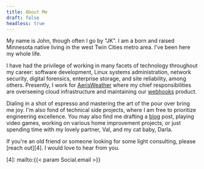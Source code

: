 ```yaml
---
title: About Me
draft: false
headless: true
---
```


My name is John, though often I go by "JK". I am a born and raised Minnesota native
living in the west Twin Cities metro area. I've been here my whole life.

I have had the privilege of working in many facets of technology throughout my
career: software development, Linux systems administration, network security,
digital forensics, enterprise storage, and site reliability, among others.
Presently, I work for [AerisWeather][1] where my chief responsibilities are
overseeing cloud infrastructure and maintaining our [webhooks][2] product.

Dialing in a shot of espresso and mastering the art of the pour over bring
me joy. I'm also fond of technical side projects, where I am free
to prioritize engineering excellence. You may also find me drafting a
[blog][3] post, playing video games, working on various home improvement projects,
or just spending time with my lovely partner, Val, and my cat baby, Darla.

If you're an old friend or someone looking for some light consulting,
please [reach out][4]. I would love to hear from you.

[1]: https://www.aerisweather.com
[2]: https://www.aerisweather.com/features/webhooks-and-pushed-data/
[3]: /blog.html
[4]: mailto:{{< param Social.email >}}
